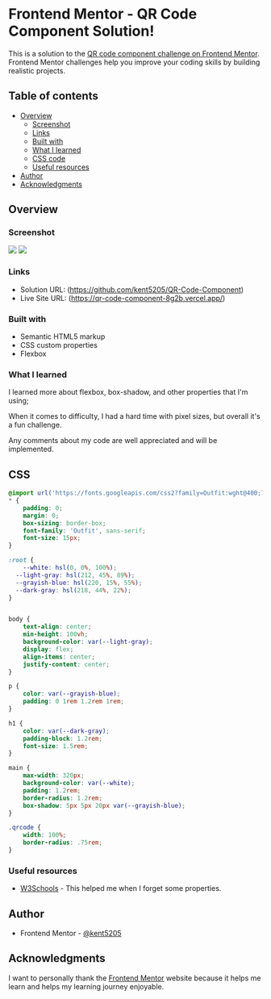 
# Frontend Mentor - QR Code Component Solution!

This is a solution to the [QR code component challenge on Frontend Mentor](https://www.frontendmentor.io/challenges/qr-code-component-iux_sIO_H). Frontend Mentor challenges help you improve your coding skills by building realistic projects. 

## Table of contents

- [Overview](#overview)
  - [Screenshot](#screenshot)
  - [Links](#links)
  - [Built with](#built-with)
  - [What I learned](#what-i-learned)
  - [CSS code](#css)
  - [Useful resources](#useful-resources)
- [Author](#author)
- [Acknowledgments](#acknowledgments)


## Overview

### Screenshot

![](.images/desktop-screenshot.jpg)
![](.images/mobile-screenshot.jpg)


### Links

- Solution URL: (https://github.com/kent5205/QR-Code-Component)
- Live Site URL: (https://qr-code-component-8g2b.vercel.app/)


### Built with

- Semantic HTML5 markup
- CSS custom properties
- Flexbox


### What I learned

I learned more about flexbox, box-shadow, and other properties that I'm using;

When it comes to difficulty, I had a hard time with pixel sizes, but overall it's a fun challenge.

Any comments about my code are well appreciated and will be implemented.

## CSS
```css
@import url('https://fonts.googleapis.com/css2?family=Outfit:wght@400;700&display=swap');
* {
    padding: 0;
    margin: 0;
    box-sizing: border-box;
    font-family: 'Outfit', sans-serif;
    font-size: 15px;
}

:root {
    --white: hsl(0, 0%, 100%);
  --light-gray: hsl(212, 45%, 89%);
  --grayish-blue: hsl(220, 15%, 55%);
  --dark-gray: hsl(218, 44%, 22%);
}


body {
    text-align: center;
    min-height: 100vh;
    background-color: var(--light-gray);
    display: flex;
    align-items: center;
    justify-content: center;
}

p {
    color: var(--grayish-blue);
    padding: 0 1rem 1.2rem 1rem;
}

h1 {
    color: var(--dark-gray);
    padding-block: 1.2rem;
    font-size: 1.5rem;
}

main {
    max-width: 320px;
    background-color: var(--white);
    padding: 1.2rem;
    border-radius: 1.2rem;
    box-shadow: 5px 5px 20px var(--grayish-blue);
}

.qrcode {
    width: 100%;
    border-radius: .75rem;
}

```

### Useful resources

- [W3Schools](https://www.w3schools.com/w3css/defaulT.asp) - This helped me when I forget some properties.


## Author

- Frontend Mentor - [@kent5205](https://www.frontendmentor.io/profile/kent5205)

## Acknowledgments

I want to personally thank the [Frontend Mentor](https://www.frontendmentor.io/home) website because it helps me learn and helps my learning journey enjoyable. 